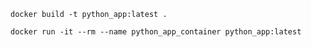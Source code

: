 `docker build -t python_app:latest .`

`docker run -it --rm --name python_app_container python_app:latest`
